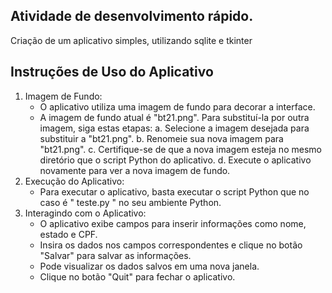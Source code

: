 ## Atividade de desenvolvimento rápido.
Criação de um aplicativo simples, utilizando sqlite e tkinter

## Instruções de Uso do Aplicativo 
1. Imagem de Fundo:
   - O aplicativo utiliza uma imagem de fundo para decorar a interface.
   - A imagem de fundo atual é "bt21.png". Para substituí-la por outra imagem, siga estas etapas:
      a. Selecione a imagem desejada para substituir a "bt21.png".
      b. Renomeie sua nova imagem para "bt21.png".
      c. Certifique-se de que a nova imagem esteja no mesmo diretório que o script Python do aplicativo.
      d. Execute o aplicativo novamente para ver a nova imagem de fundo.
2. Execução do Aplicativo:
   - Para executar o aplicativo, basta executar o script Python que no caso é " teste.py  " no seu ambiente Python.
3. Interagindo com o Aplicativo:
   - O aplicativo exibe campos para inserir informações como nome, estado e CPF.
   - Insira os dados nos campos correspondentes e clique no botão "Salvar" para salvar as informações.
   - Pode visualizar os dados salvos em uma nova janela.
   - Clique no botão "Quit" para fechar o aplicativo.
